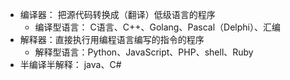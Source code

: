 - 编译器： 把源代码转换成（翻译）低级语言的程序
  - 编译型语言： C语言、C++、Golang、Pascal（Delphi）、汇编
- 解释器：直接执行用编程语言编写的指令的程序
  - 解释型语言：Python、JavaScript、PHP、shell、Ruby
- 半编译半解释： java、C#